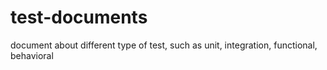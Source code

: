 # test-documents
document about different type of test, such as unit, integration, functional, behavioral 
